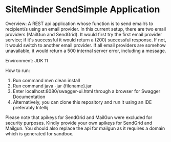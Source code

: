 # SiteMinder SendSimple Application
Overview: A REST api application whose function is to send email/s to recipient/s using an email provider.
In this current setup, there are two email providers (MailGun and SendGrid). It would first try the first email provider service; 
if it's successful it would return a (200) successful response. If not, it would switch to another email provider. 
If all email providers are somehow unavailable, it would return a 500 internal server error, including a message.

Environment: JDK 11

How to run:

1. Run command mvn clean install
2. Run command java -jar {filename}.jar
3. Enter localhost:8080/swagger-ui.html through a browser for Swagger Documentation
4. Alternatively, you can clone this repository and run it using an IDE preferably Intellij

Please note that apikeys for SendGrid and MailGun were excluded for security purposes.
Kindly provide your own apikeys for SendGrid and Mailgun. You should also replace the api for mailgun as it requires a 
domain which is generated for sandbox.